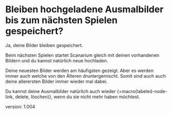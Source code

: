 # Bleiben hochgeladene Ausmalbilder bis zum nächsten Spielen gespeichert?

Ja, deine Bilder bleiben gespeichert.

Beim nächsten Spielen startet Scanarium gleich mit deinen vorhandenen Bildern und du kannst natürlich neue hochladen.

Deine neuesten Bilder werden am häufigsten gezeigt.
Aber es werden immer auch welche von den Älteren druntergemischt.
Somit sind auch auch deine allerersten Bilder immer wieder mal dabei.

Du kannst deine Ausmalbilder natürlich auch wieder {=macro(labeled-node-link, delete, löschen)}, wenn du sie  nicht mehr haben möchtest.


version: 1.004
